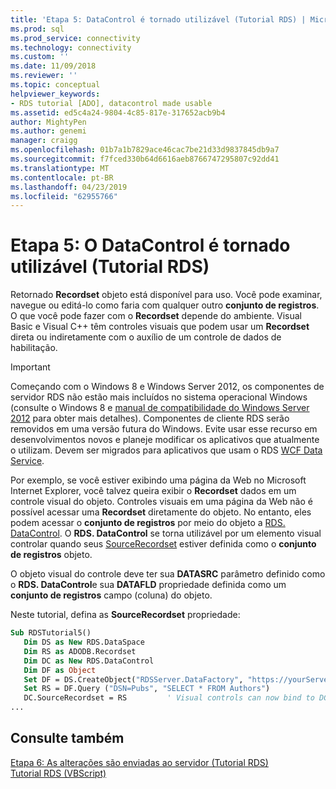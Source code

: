 ```yaml
---
title: 'Etapa 5: DataControl é tornado utilizável (Tutorial RDS) | Microsoft Docs'
ms.prod: sql
ms.prod_service: connectivity
ms.technology: connectivity
ms.custom: ''
ms.date: 11/09/2018
ms.reviewer: ''
ms.topic: conceptual
helpviewer_keywords:
- RDS tutorial [ADO], datacontrol made usable
ms.assetid: ed5c4a24-9804-4c85-817e-317652acb9b4
author: MightyPen
ms.author: genemi
manager: craigg
ms.openlocfilehash: 01b7a1b7829ace46cac7be21d33d9837845db9a7
ms.sourcegitcommit: f7fced330b64d6616aeb8766747295807c92dd41
ms.translationtype: MT
ms.contentlocale: pt-BR
ms.lasthandoff: 04/23/2019
ms.locfileid: "62955766"
---
```

# <a name="step-5-datacontrol-is-made-usable-rds-tutorial"></a>Etapa 5: O DataControl é tornado utilizável (Tutorial RDS)
Retornado **Recordset** objeto está disponível para uso. Você pode examinar, navegue ou editá-lo como faria com qualquer outro **conjunto de registros**. O que você pode fazer com o **Recordset** depende do ambiente. Visual Basic e Visual C++ têm controles visuais que podem usar um **Recordset** direta ou indiretamente com o auxílio de um controle de dados de habilitação.  
  
> [!IMPORTANT]
>  Começando com o Windows 8 e Windows Server 2012, os componentes de servidor RDS não estão mais incluídos no sistema operacional Windows (consulte o Windows 8 e [manual de compatibilidade do Windows Server 2012](https://www.microsoft.com/download/details.aspx?id=27416) para obter mais detalhes). Componentes de cliente RDS serão removidos em uma versão futura do Windows. Evite usar esse recurso em desenvolvimentos novos e planeje modificar os aplicativos que atualmente o utilizam. Devem ser migrados para aplicativos que usam o RDS [WCF Data Service](https://go.microsoft.com/fwlink/?LinkId=199565).  
  
 Por exemplo, se você estiver exibindo uma página da Web no Microsoft Internet Explorer, você talvez queira exibir o **Recordset** dados em um controle visual do objeto. Controles visuais em uma página da Web não é possível acessar uma **Recordset** diretamente do objeto. No entanto, eles podem acessar o **conjunto de registros** por meio do objeto a [RDS. DataControl](../../../ado/reference/rds-api/datacontrol-object-rds.md). O **RDS. DataControl** se torna utilizável por um elemento visual controlar quando seus [SourceRecordset](../../../ado/reference/rds-api/recordset-sourcerecordset-properties-rds.md) estiver definida como o **conjunto de registros** objeto.  
  
 O objeto visual do controle deve ter sua **DATASRC** parâmetro definido como o **RDS. DataControl**e sua **DATAFLD** propriedade definida como um **conjunto de registros** campo (coluna) do objeto.  
  
 Neste tutorial, defina as **SourceRecordset** propriedade:  
  
```vb
Sub RDSTutorial5()  
   Dim DS as New RDS.DataSpace  
   Dim RS as ADODB.Recordset  
   Dim DC as New RDS.DataControl  
   Dim DF as Object  
   Set DF = DS.CreateObject("RDSServer.DataFactory", "https://yourServer")  
   Set RS = DF.Query ("DSN=Pubs", "SELECT * FROM Authors")  
   DC.SourceRecordset = RS         ' Visual controls can now bind to DC.  
...  
```  
  
## <a name="see-also"></a>Consulte também  
 [Etapa 6: As alterações são enviadas ao servidor (Tutorial RDS)](../../../ado/guide/remote-data-service/step-6-changes-are-sent-to-the-server-rds-tutorial.md)   
 [Tutorial RDS (VBScript)](../../../ado/guide/remote-data-service/rds-tutorial-vbscript.md)   
